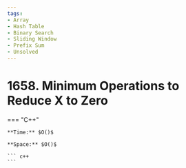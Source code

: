 ```yaml
---
tags:
- Array
- Hash Table
- Binary Search
- Sliding Window
- Prefix Sum
- Unsolved
---
```



# 1658. Minimum Operations to Reduce X to Zero

=== "C++"

    **Time:** $O()$

    **Space:** $O()$

    ``` c++
    ```